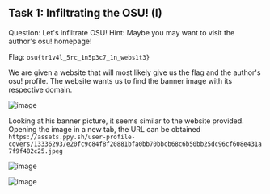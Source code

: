 ## Task 1: Infiltrating the OSU! (I)
Question: Let's infiltrate OSU! Hint: Maybe you may want to visit the author's osu! homepage!

Flag: `osu{tr1v4l_5rc_1n5p3c7_1n_webs1t3}`

We are given a website that will most likely give us the flag and the author's osu! profile. The website wants us to find the banner image with its respective domain.

![image](https://github.com/warlocksmurf/onlinectf-writeups/assets/121353711/bbb716cc-fb3d-4195-a76f-27da0be6ed8e)

Looking at his banner picture, it seems similar to the website provided. Opening the image in a new tab, the URL can be obtained `https://assets.ppy.sh/user-profile-covers/13336293/e20fc9c84f8f20881bfa0bb70bbcb68c6b50bb25dc96cf608e431a7f9f482c25.jpeg`

![image](https://github.com/warlocksmurf/onlinectf-writeups/assets/121353711/3162ecb7-5f40-4d9a-b4ee-bf911a480967)

![image](https://github.com/warlocksmurf/onlinectf-writeups/assets/121353711/fb2b47b6-7bd4-46ea-aa63-fd9511b8d361)
